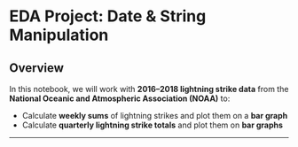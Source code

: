# EDA Project: Date & String Manipulation

## Overview
In this notebook, we will work with **2016–2018 lightning strike data** from the **National Oceanic and Atmospheric Association (NOAA)** to:

- Calculate **weekly sums** of lightning strikes and plot them on a **bar graph**  
- Calculate **quarterly lightning strike totals** and plot them on **bar graphs**

---
